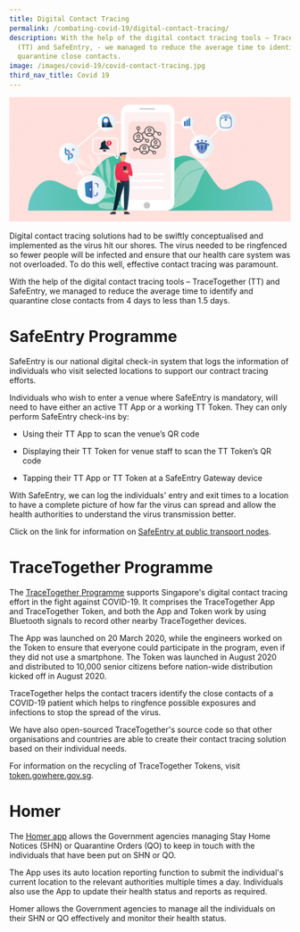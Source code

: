 ```yaml
---
title: Digital Contact Tracing
permalink: /combating-covid-19/digital-contact-tracing/
description: With the help of the digital contact tracing tools – TraceTogether
  (TT) and SafeEntry, - we managed to reduce the average time to identify and
  quarantine close contacts.
image: /images/covid-19/covid-contact-tracing.jpg
third_nav_title: Covid 19
---
```

![Digital Contact Tracing](/images/covid-19/Covid-Contact-Tracing.jpg)

Digital contact tracing solutions had to be swiftly conceptualised and implemented as the virus hit our shores. The virus needed to be ringfenced so fewer people will be infected and ensure that our health care system was not overloaded. To do this well, effective contact tracing was paramount.

With the help of the digital contact tracing tools – TraceTogether (TT) and SafeEntry, we managed to reduce the average time to identify and quarantine close contacts from 4 days to less than 1.5 days.

# SafeEntry Programme

SafeEntry is our national digital check-in system that logs the information of individuals who visit selected locations to support our contract tracing efforts.

Individuals who wish to enter a venue where SafeEntry is mandatory, will need to have either an active TT App or a working TT Token. They can only perform SafeEntry check-ins by:

* Using their TT App to scan the venue’s QR code

* Displaying their TT Token for venue staff to scan the TT Token’s QR code

* Tapping their TT App or TT Token at a SafeEntry Gateway device

With SafeEntry, we can log the individuals' entry and exit times to a location to have a complete picture of how far the virus can spread and allow the health authorities to understand the virus transmission better.

Click on the link for information on [SafeEntry at public transport nodes](/safeentrytransportnodes).

# TraceTogether Programme

The [TraceTogether Programme](https://tracetogether.gov.sg) supports Singapore's digital contact tracing effort in the fight against COVID-19. It comprises the TraceTogether App and TraceTogether Token, and both the App and Token work by using Bluetooth signals to record other nearby TraceTogether devices.

The App was launched on 20 March 2020, while the engineers worked on the Token to ensure that everyone could participate in the program, even if they did not use a smartphone. The Token was launched in August 2020 and distributed to 10,000 senior citizens before nation-wide distribution kicked off in August 2020.

TraceTogether helps the contact tracers identify the close contacts of a COVID-19 patient which helps to ringfence possible exposures and infections to stop the spread of the virus.

We have also open-sourced TraceTogether's source code so that other organisations and countries are able to create their contact tracing solution based on their individual needs.

For information on the recycling of TraceTogether Tokens, visit <a href="https://token.gowhere.gov.sg/"> token.gowhere.gov.sg</a>.

# Homer

The [Homer app](https://homer.gov.sg/) allows the Government agencies managing Stay Home Notices (SHN) or Quarantine Orders (QO) to keep in touch with the individuals that have been put on SHN or QO.

The App uses its auto location reporting function to submit the individual's current location to the relevant authorities multiple times a day. Individuals also use the App to update their health status and reports as required.

Homer allows the Government agencies to manage all the individuals on their SHN or QO effectively and monitor their health status.